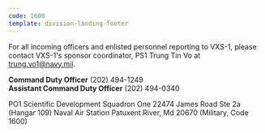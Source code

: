 ```yaml
---
code: 1600
template: division-landing-footer
---
```

For all incoming officers and enlisted personnel reporting to VXS-1, please contact VXS-1's sponsor coordinator, PS1 Trung Tin Vo at [trung.vo1@navy.mil](mailto:trung.vo1@navy.mil).

**Command Duty Officer** (202) 494-1249  
**Assistant Command Duty Officer** (202) 494-0340

PO1 Scientific Development Squadron One
22474 James Road Ste 2a (Hangar 109)
Naval Air Station
Patuxent River, Md 20670
(Military, Code 1600)

